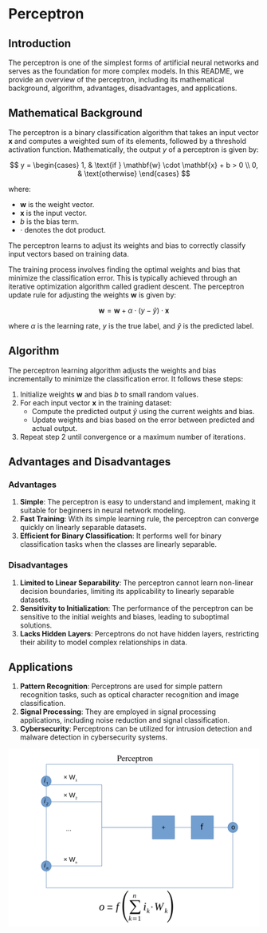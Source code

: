# Perceptron

## Introduction

The perceptron is one of the simplest forms of artificial neural networks and serves as the foundation for more complex models. In this README, we provide an overview of the perceptron, including its mathematical background, algorithm, advantages, disadvantages, and applications.

## Mathematical Background

The perceptron is a binary classification algorithm that takes an input vector $\mathbf{x}$ and computes a weighted sum of its elements, followed by a threshold activation function. Mathematically, the output $y$ of a perceptron is given by:

$$
y = 
\begin{cases}
1, & \text{if } \mathbf{w} \cdot \mathbf{x} + b > 0 \\
0, & \text{otherwise}
\end{cases}
$$

where:
- $\mathbf{w}$ is the weight vector.
- $\mathbf{x}$ is the input vector.
- $b$ is the bias term.
- $\cdot$ denotes the dot product.

The perceptron learns to adjust its weights and bias to correctly classify input vectors based on training data.

The training process involves finding the optimal weights and bias that minimize the classification error. This is typically achieved through an iterative optimization algorithm called gradient descent. The perceptron update rule for adjusting the weights $\mathbf{w}$ is given by:

$$
\mathbf{w} = \mathbf{w} + \alpha \cdot (y - \hat{y}) \cdot \mathbf{x}
$$

where $\alpha$ is the learning rate, $y$ is the true label, and $\hat{y}$ is the predicted label.

## Algorithm

The perceptron learning algorithm adjusts the weights and bias incrementally to minimize the classification error. It follows these steps:

1. Initialize weights $\mathbf{w}$ and bias $b$ to small random values.
2. For each input vector $\mathbf{x}$ in the training dataset:
   - Compute the predicted output $\hat{y}$ using the current weights and bias.
   - Update weights and bias based on the error between predicted and actual output.
3. Repeat step 2 until convergence or a maximum number of iterations.

## Advantages and Disadvantages

### Advantages

1. **Simple**: The perceptron is easy to understand and implement, making it suitable for beginners in neural network modeling.
2. **Fast Training**: With its simple learning rule, the perceptron can converge quickly on linearly separable datasets.
3. **Efficient for Binary Classification**: It performs well for binary classification tasks when the classes are linearly separable.

### Disadvantages

1. **Limited to Linear Separability**: The perceptron cannot learn non-linear decision boundaries, limiting its applicability to linearly separable datasets.
2. **Sensitivity to Initialization**: The performance of the perceptron can be sensitive to the initial weights and biases, leading to suboptimal solutions.
3. **Lacks Hidden Layers**: Perceptrons do not have hidden layers, restricting their ability to model complex relationships in data.

## Applications

1. **Pattern Recognition**: Perceptrons are used for simple pattern recognition tasks, such as optical character recognition and image classification.
2. **Signal Processing**: They are employed in signal processing applications, including noise reduction and signal classification.
3. **Cybersecurity**: Perceptrons can be utilized for intrusion detection and malware detection in cybersecurity systems.




![perceptron](Perceptron.svg) 